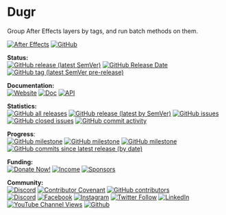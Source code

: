# Dugr

Group After Effects layers by tags, and run batch methods on them.

[![After Effects](https://img.shields.io/badge/After%20Effects-Win%20|%20Mac-informational?color=lightgrey&logo=adobeaftereffects)](#) [![GitHub](https://img.shields.io/github/license/RxLaboratory/Duik?color=lightgrey)](LICENSE.md)

<!-- status -->
**Status:**  
[![GitHub release (latest SemVer)](https://img.shields.io/github/v/release/RxLaboratory/DuGR?color=brightgreen)](https://github.com/RxLaboratory/DuGR/releases) [![GitHub Release Date](https://img.shields.io/github/release-date/RxLaboratory/DuGR)](https://github.com/RxLaboratory/DuGR/releases) [![GitHub tag (latest SemVer pre-release)](https://img.shields.io/github/v/tag/RxLaboratory/DuGR?include_prereleases&label=testing)](https://github.com/RxLaboratory/DuGR/tags)
<!-- end:status -->

**Documentation:**  
[![Website](https://img.shields.io/badge/website-RxLab-informational)](http://rxlaboratory.org/tools/dugr) [![Doc](https://img.shields.io/badge/documentation-dugr.rxlab.guide-informational)](http://dugr.rxlab.guide) [![API](https://img.shields.io/badge/API-dugr.rxlab.io-informational)](http://dugr.rxlab.io)

<!-- statistics -->
**Statistics:**  
[![GitHub all releases](https://img.shields.io/github/downloads/RxLaboratory/DuGR/total)](https://github.com/RxLaboratory/DuGR/releases) [![GitHub release (latest by SemVer)](https://img.shields.io/github/downloads/RxLaboratory/DuGR/latest/total?sort=semver)](https://github.com/RxLaboratory/DuGR/releases) [![GitHub issues](https://img.shields.io/github/issues-raw/RxLaboratory/DuGR)](https://github.com/RxLaboratory/DuGR/issues) [![GitHub closed issues](https://img.shields.io/github/issues-closed-raw/RxLaboratory/DuGR?color=lightgrey)](https://github.com/RxLaboratory/DuGR/issues?q=is%3Aissue+is%3Aclosed) [![GitHub commit activity](https://img.shields.io/github/commit-activity/m/RxLaboratory/DuGR)](https://github.com/RxLaboratory/DuGR/graphs/commit-activity)<!-- end:statistics -->  

<!-- progress -->
**Progress**:  
[![GitHub milestone](https://img.shields.io/github/milestones/progress-percent/RxLaboratory/DuGR/2)](https://github.com/RxLaboratory/DuGR/milestone/2) [![GitHub milestone](https://img.shields.io/github/milestones/issues-open/RxLaboratory/DuGR/2)](https://github.com/RxLaboratory/DuGR/milestone/2) [![GitHub milestone](https://img.shields.io/github/milestones/issues-closed/RxLaboratory/DuGR/2)](https://github.com/RxLaboratory/DuGR/milestone/2?closed=1) [![GitHub commits since latest release (by date)](https://img.shields.io/github/commits-since/RxLaboratory/DuGR/latest)](https://github.com/RxLaboratory/DuGR/network)<!-- end:progress --><!-- {2} -->

<!-- funding -->
**Funding:**  
[![Donate Now!](https://img.shields.io/badge/donate%20now!-donate.rxlab.info-blue?logo=heart)](http://donate.rxlab.info) [![Income](https://img.shields.io/endpoint?url=https%3A%2F%2Fapi.rxlab.io%2Fshields%2F%3FmonthlyIncome)](http://donate.rxlab.info) [![Sponsors](https://img.shields.io/endpoint?url=https%3A%2F%2Fapi.rxlab.io%2Fshields%2F%3FnumBackers)](http://donate.rxlab.info)  
<!-- end:funding -->

<!-- community -->
**Community:**  
[![Discord](https://img.shields.io/discord/480782642825134100)](http://chat.rxlab.info) [![Contributor Covenant](https://img.shields.io/badge/Contributor%20Covenant-2.1-4baaaa.svg)](CODE_OF_CONDUCT.md) [![GitHub contributors](https://img.shields.io/github/contributors-anon/RxLaboratory/DuGR)](https://github.com/RxLaboratory/DuGR/graphs/contributors)  
[![Discord](https://img.shields.io/discord/480782642825134100?logo=discord&style=social&label=Discord)](http://chat.rxlab.info)
[![Facebook](https://img.shields.io/badge/Facebook-1877F2?logo=facebook&style=social)](https://www.facebook.com/rxlaboratory) [![Instagram](https://img.shields.io/badge/Instagram-E4405F?logo=instagram&style=social)](https://www.instagram.com/rxlaboratory/) [![Twitter Follow](https://img.shields.io/twitter/follow/RxLaboratory?label=Twitter&style=social)](https://www.twitter.com/rxlaboratory/) [![LinkedIn](https://img.shields.io/badge/LinkedIn-0077B5?logo=linkedin&style=social)](https://www.linkedin.com/company/RxLaboratory/) [![YouTube Channel Views](https://img.shields.io/youtube/channel/views/UC64qGypBbyM-ia-yf0nFSTg?label=Youtube)](https://www.youtube.com/channel/UC64qGypBbyM-ia-yf0nFSTg) [![Github](https://img.shields.io/github/stars/RxLaboratory?style=social&label=Github)](https://github.com/RxLaboratory)
<!-- end:community -->

